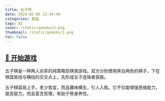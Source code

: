 ```yaml
---
title: 五子棋
date: 2024-02-05 22:44:48
categories: 智益
tags: AI
cover: /static/gomoku/2.png
thumbnail: /static/gomoku/1.png
toc: false
---
```

## [🎉 开始游戏](https://github-laziji.github.io/gomoku/)
五子棋是一种两人对弈的纯策略型棋类游戏。双方分别使用黑白两色的棋子，下在棋盘直线与横线的交叉点上，先形成五子连珠者获胜。
<!-- more -->
五子棋容易上手，老少皆宜，而且趣味横生，引人入胜。它不仅能增强思维能力，提高智力，而且富含哲理，有助于修身养性。